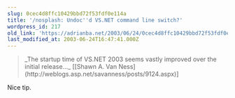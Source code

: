```yaml
---
slug: 0cec4d8ffc10429bbd72f53fdf0e114a
title: '/nosplash: Undoc''d VS.NET command line switch?'
wordpress_id: 217
old_link: 'https://adrianba.net/2003/06/24/0cec4d8ffc10429bbd72f53fdf0e114a/'
last_modified_at: 2003-06-24T16:47:41.000Z
---
```


<blockquote>_The startup time of VS.NET 2003 seems vastly
improved over the initial release..._
[[Shawn
A. Van Ness](http://weblogs.asp.net/savanness/posts/9124.aspx)]</blockquote>

Nice tip.

